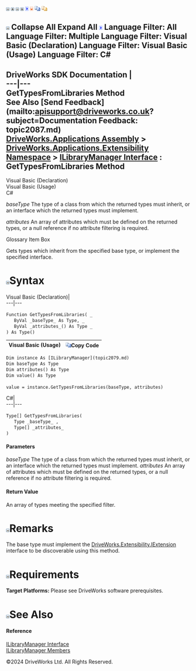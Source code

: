 ![](dotnetimages/collapse.gif) ![](dotnetimages/expand.gif) ![](dotnetimages/collapse.gif) ![](dotnetimages/expand.gif) ![](dotnetimages/drpdown.gif) ![](dotnetimages/drpdown_orange.gif) ![](dotnetimages/copycode.gif) ![](dotnetimages/copycodeHighlight.gif)

![](dotnetimages/collapse.gif) Collapse All Expand All ![](dotnetimages/drpdown.gif) Language Filter: All  Language Filter: Multiple  Language Filter: Visual Basic (Declaration) Language Filter: Visual Basic (Usage) Language Filter: C#  
---  
DriveWorks SDK Documentation  |   
---|---  
GetTypesFromLibraries Method   
See Also [Send Feedback](mailto:apisupport@driveworks.co.uk?subject=Documentation Feedback: topic2087.md)  
[DriveWorks.Applications Assembly](topic13.md) > [DriveWorks.Applications.Extensibility Namespace](topic1995.md) > [ILibraryManager Interface](topic2079.md) : GetTypesFromLibraries Method  
---  
  
Visual Basic (Declaration)    
Visual Basic (Usage)    
C# 

_baseType_
    The type of a class from which the returned types must inherit, or an interface which the returned types must implement.

_attributes_
    An array of attributes which must be defined on the returned types, or a null reference if no attribute filtering is required.

Glossary Item Box

Gets types which inherit from the specified base type, or implement the specified interface. 

# ![](dotnetimages/collapse.gif)Syntax

Visual Basic (Declaration)|   
---|---  
      
    
    Function GetTypesFromLibraries( _
       ByVal _baseType_ As Type, _
       ByVal _attributes_() As Type _
    ) As Type()  
  
Visual Basic (Usage)| ![](dotnetimages/copycode.gif)Copy Code  
---|---  
      
    
    Dim instance As [ILibraryManager](topic2079.md)
    Dim baseType As Type
    Dim attributes() As Type
    Dim value() As Type
     
    value = instance.GetTypesFromLibraries(baseType, attributes)  
  
C#|   
---|---  
      
    
    Type[] GetTypesFromLibraries( 
       Type _baseType_ ,
       Type[] _attributes_
    )  
  
#### Parameters

 _baseType_
    The type of a class from which the returned types must inherit, or an interface which the returned types must implement.
_attributes_
    An array of attributes which must be defined on the returned types, or a null reference if no attribute filtering is required.

#### Return Value

An array of types meeting the specified filter.

# ![](dotnetimages/collapse.gif)Remarks

The base type must implement the [DriveWorks.Extensibility.IExtension](topic7152.md) interface to be discoverable using this method.

# ![](dotnetimages/collapse.gif)Requirements

**Target Platforms:** Please see DriveWorks software prerequisites.

# ![](dotnetimages/collapse.gif)See Also

#### Reference

[ILibraryManager Interface](topic2079.md)   
[ILibraryManager Members](topic2080.md)

©2024 DriveWorks Ltd. All Rights Reserved.
